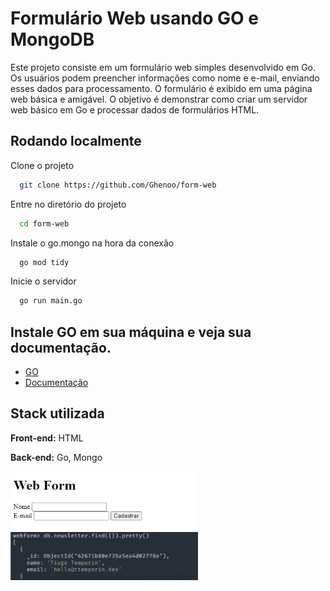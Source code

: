 
# Formulário Web usando GO e MongoDB

Este projeto consiste em um formulário web simples desenvolvido em Go. Os usuários podem preencher informações como nome e e-mail, enviando esses dados para processamento. O formulário é exibido em uma página web básica e amigável. O objetivo é demonstrar como criar um servidor web básico em Go e processar dados de formulários HTML.


## Rodando localmente

Clone o projeto

```bash
  git clone https://github.com/Ghenoo/form-web
```

Entre no diretório do projeto

```bash
  cd form-web
```

Instale o go.mongo na hora da conexão

```bash
  go mod tidy
```

Inicie o servidor

```bash
  go run main.go
```


## Instale GO em sua máquina e veja sua documentação.

 - [GO](https://go.dev/doc/install)
 - [Documentação](https://go.dev/doc/)



## Stack utilizada

**Front-end:** HTML

**Back-end:** Go, Mongo

<img width="300px" src="./img/Screenshot_2.png">
<img width="300px" src="./img/Screenshot_3.png">

